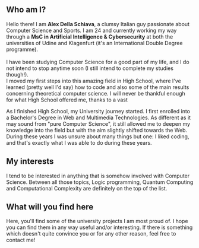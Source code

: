 ## Who am I? ##

Hello there! I am **Alex Della Schiava**, a clumsy Italian guy passionate about Computer Science and Sports. I am 24 and currently working my way through a **MsC in Artificial Intelligence & Cybersecurity** at both the universities of Udine and Klagenfurt (it's an International Double Degree programme).<br><br>
I have been studying Computer Science for a good part of my life, and I do not intend to stop anytime soon (I still intend to complete my studies though!).<br>
I moved my first steps into this amazing field in High School, where I've learned (pretty well I'd say) how to code and also some of the main results
concerning theoretical computer science. I will never be thankful enough for what High School offered me, thanks to a vast 


As I finished High School, my University journey started. I first enrolled into a Bachelor's Degree in Web and Multimedia Technologies. As different as it may sound from "pure Computer Science", it still allowed me to deepen my knowledge into the field but with the aim slightly shifted towards the Web. During these years I was unsure about many things but one: I liked coding, and that's exactly what I was able to do during these years.<br>

## My interests ##
I tend to be interested in anything that is somehow involved with Computer Science. Between all those topics, Logic programming, Quantum Computing and Computational Complexity are definitely on the top of the list.

## What will you find here ##
Here, you'll find some of the university projects I am most proud of. I hope you can find them in any way useful and/or interesting. If there is something which doesn't quite convince you or for any other reason, feel free to contact me!

<!---
Alex-Dell1/Alex-Dell1 is a ✨ special ✨ repository because its `README.md` (this file) appears on your GitHub profile.
You can click the Preview link to take a look at your changes.
--->

